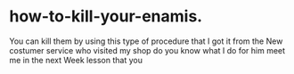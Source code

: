 # how-to-kill-your-enamis.
You can kill them by using this type of procedure that I got it from the New costumer service who visited my shop do you know what I do for him meet me in the next Week lesson that you
